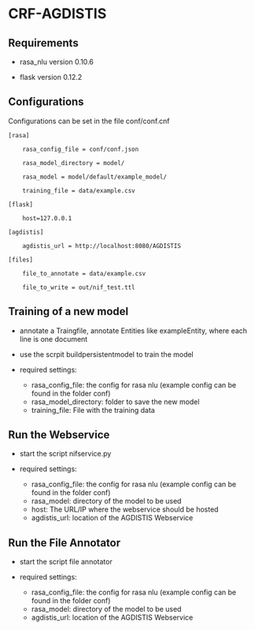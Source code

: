 # CRF-AGDISTIS


## Requirements

* rasa_nlu version 0.10.6

* flask version 0.12.2

## Configurations

Configurations can be set in the file conf/conf.cnf

    [rasa]

        rasa_config_file = conf/conf.json

        rasa_model_directory = model/

        rasa_model = model/default/example_model/

        training_file = data/example.csv

    [flask]

        host=127.0.0.1

    [agdistis]

        agdistis_url = http://localhost:8080/AGDISTIS

    [files]

        file_to_annotate = data/example.csv

        file_to_write = out/nif_test.ttl

## Training of a new model
* annotate a Traingfile, annotate Entities like <entity>exampleEntity</entity>, where each line is one document

* use the scrpit buildpersistentmodel to train the model
* required settings:
  * rasa_config_file: the config for rasa nlu (example config can be found in the folder conf)
  * rasa_model_directory: folder to save the new model
  * training_file: File with the training data

## Run the Webservice
* start the script nifservice.py

* required settings:
  * rasa_config_file: the config for rasa nlu (example config can be found in the folder conf)
  * rasa_model: directory of the model to be used
  * host: The URL/IP where the webservice should be hosted
  * agdistis_url: location of the AGDISTIS Webservice
## Run the File Annotator
  
* start the script file annotator

* required settings:
  * rasa_config_file: the config for rasa nlu (example config can be found in the folder conf)
  * rasa_model: directory of the model to be used
  * agdistis_url: location of the AGDISTIS Webservice
